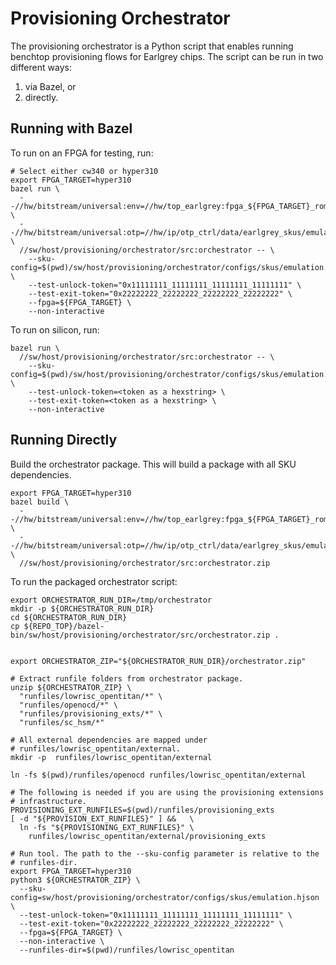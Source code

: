 # Provisioning Orchestrator

The provisioning orchestrator is a Python script that enables running benchtop
provisioning flows for Earlgrey chips. The script can be run in two different
ways:
1. via Bazel, or
2. directly.

## Running with Bazel

To run on an FPGA for testing, run:

```
# Select either cw340 or hyper310
export FPGA_TARGET=hyper310
bazel run \
  --//hw/bitstream/universal:env=//hw/top_earlgrey:fpga_${FPGA_TARGET}_rom_with_fake_keys \
  --//hw/bitstream/universal:otp=//hw/ip/otp_ctrl/data/earlgrey_skus/emulation:otp_img_test_unlocked0_manuf_empty \
  //sw/host/provisioning/orchestrator/src:orchestrator -- \
    --sku-config=$(pwd)/sw/host/provisioning/orchestrator/configs/skus/emulation.hjson \
    --test-unlock-token="0x11111111_11111111_11111111_11111111" \
    --test-exit-token="0x22222222_22222222_22222222_22222222" \
    --fpga=${FPGA_TARGET} \
    --non-interactive
```

To run on silicon, run:

```
bazel run \
  //sw/host/provisioning/orchestrator/src:orchestrator -- \
    --sku-config=$(pwd)/sw/host/provisioning/orchestrator/configs/skus/emulation.hjson \
    --test-unlock-token=<token as a hexstring> \
    --test-exit-token=<token as a hexstring> \
    --non-interactive
```

## Running Directly

Build the orchestrator package. This will build a package with all SKU
dependencies.

```
export FPGA_TARGET=hyper310
bazel build \
  --//hw/bitstream/universal:env=//hw/top_earlgrey:fpga_${FPGA_TARGET}_rom_with_fake_keys \
  --//hw/bitstream/universal:otp=//hw/ip/otp_ctrl/data/earlgrey_skus/emulation:otp_img_test_unlocked0_manuf_empty \
  //sw/host/provisioning/orchestrator/src:orchestrator.zip
```

To run the packaged orchestrator script:

```
export ORCHESTRATOR_RUN_DIR=/tmp/orchestrator
mkdir -p ${ORCHESTRATOR_RUN_DIR}
cd ${ORCHESTRATOR_RUN_DIR}
cp ${REPO_TOP}/bazel-bin/sw/host/provisioning/orchestrator/src/orchestrator.zip .


export ORCHESTRATOR_ZIP="${ORCHESTRATOR_RUN_DIR}/orchestrator.zip"

# Extract runfile folders from orchestrator package.
unzip ${ORCHESTRATOR_ZIP} \
  "runfiles/lowrisc_opentitan/*" \
  "runfiles/openocd/*" \
  "runfiles/provisioning_exts/*" \
  "runfiles/sc_hsm/*"

# All external dependencies are mapped under
# runfiles/lowrisc_opentitan/external.
mkdir -p  runfiles/lowrisc_opentitan/external

ln -fs $(pwd)/runfiles/openocd runfiles/lowrisc_opentitan/external

# The following is needed if you are using the provisioning extensions
# infrastructure.
PROVISIONING_EXT_RUNFILES=$(pwd)/runfiles/provisioning_exts
[ -d "${PROVISION_EXT_RUNFILES}" ] &&   \
  ln -fs "${PROVISIONING_EXT_RUNFILES}" \
    runfiles/lowrisc_opentitan/external/provisioning_exts

# Run tool. The path to the --sku-config parameter is relative to the
# runfiles-dir.
export FPGA_TARGET=hyper310
python3 ${ORCHESTRATOR_ZIP} \
  --sku-config=sw/host/provisioning/orchestrator/configs/skus/emulation.hjson \
  --test-unlock-token="0x11111111_11111111_11111111_11111111" \
  --test-exit-token="0x22222222_22222222_22222222_22222222" \
  --fpga=${FPGA_TARGET} \
  --non-interactive \
  --runfiles-dir=$(pwd)/runfiles/lowrisc_opentitan
```
